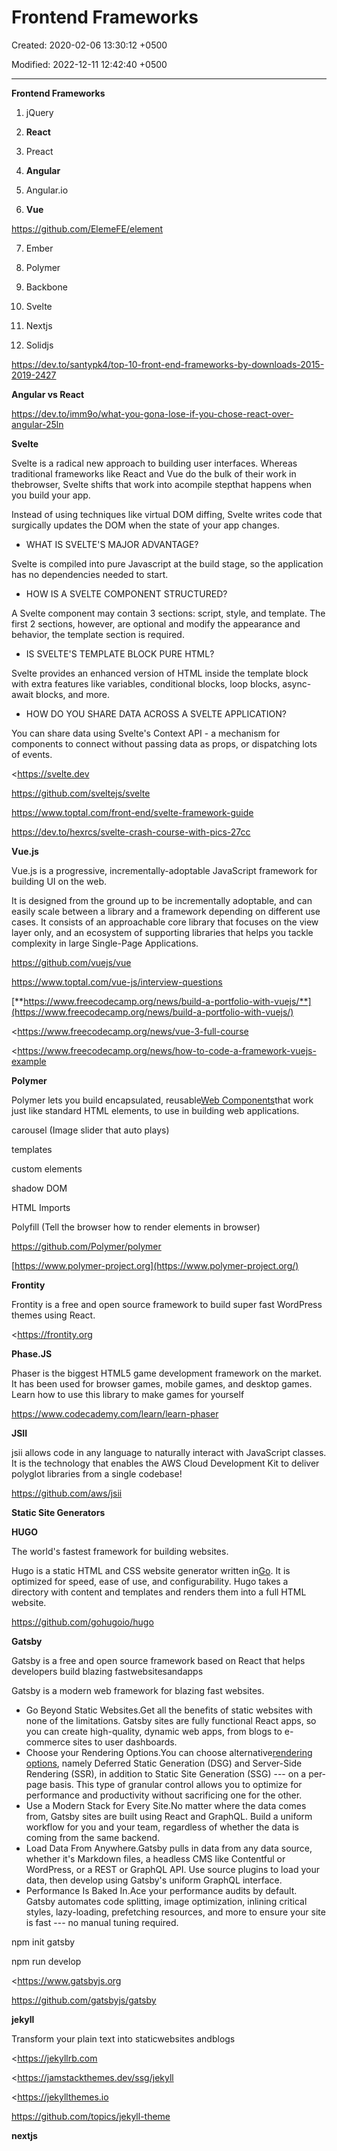 # Frontend Frameworks

Created: 2020-02-06 13:30:12 +0500

Modified: 2022-12-11 12:42:40 +0500

---

**Frontend Frameworks**

1.  jQuery

2.  **React**

3.  Preact

4.  **Angular**

5.  Angular.io

6.  **Vue**

<https://github.com/ElemeFE/element>

7.  Ember

8.  Polymer

9.  Backbone

10. Svelte

11. Nextjs

12. Solidjs



<https://dev.to/santypk4/top-10-front-end-frameworks-by-downloads-2015-2019-2427>



**Angular vs React**

<https://dev.to/imm9o/what-you-gona-lose-if-you-chose-react-over-angular-25ln>



**Svelte**

Svelte is a radical new approach to building user interfaces. Whereas traditional frameworks like React and Vue do the bulk of their work in thebrowser, Svelte shifts that work into acompile stepthat happens when you build your app.



Instead of using techniques like virtual DOM diffing, Svelte writes code that surgically updates the DOM when the state of your app changes.


-   WHAT IS SVELTE'S MAJOR ADVANTAGE?

Svelte is compiled into pure Javascript at the build stage, so the application has no dependencies needed to start.
-   HOW IS A SVELTE COMPONENT STRUCTURED?

A Svelte component may contain 3 sections: script, style, and template. The first 2 sections, however, are optional and modify the appearance and behavior, the template section is required.
-   IS SVELTE'S TEMPLATE BLOCK PURE HTML?

Svelte provides an enhanced version of HTML inside the template block with extra features like variables, conditional blocks, loop blocks, async-await blocks, and more.
-   HOW DO YOU SHARE DATA ACROSS A SVELTE APPLICATION?

You can share data using Svelte's Context API - a mechanism for components to connect without passing data as props, or dispatching lots of events.



<https://svelte.dev

<https://github.com/sveltejs/svelte>

<https://www.toptal.com/front-end/svelte-framework-guide>

<https://dev.to/hexrcs/svelte-crash-course-with-pics-27cc>



**Vue.js**

Vue.js is a progressive, incrementally-adoptable JavaScript framework for building UI on the web.



It is designed from the ground up to be incrementally adoptable, and can easily scale between a library and a framework depending on different use cases. It consists of an approachable core library that focuses on the view layer only, and an ecosystem of supporting libraries that helps you tackle complexity in large Single-Page Applications.



<https://github.com/vuejs/vue>

<https://www.toptal.com/vue-js/interview-questions>

[**https://www.freecodecamp.org/news/build-a-portfolio-with-vuejs/**](https://www.freecodecamp.org/news/build-a-portfolio-with-vuejs/)

<https://www.freecodecamp.org/news/vue-3-full-course

<https://www.freecodecamp.org/news/how-to-code-a-framework-vuejs-example



**Polymer**

Polymer lets you build encapsulated, reusable[Web Components](https://www.webcomponents.org/introduction)that work just like standard HTML elements, to use in building web applications.



carousel (Image slider that auto plays)

templates

custom elements

shadow DOM

HTML Imports

Polyfill (Tell the browser how to render elements in browser)



<https://github.com/Polymer/polymer>

[https://www.polymer-project.org](https://www.polymer-project.org/)



**Frontity**

Frontity is a free and open source framework to build super fast WordPress themes using React.



<https://frontity.org



**Phase.JS**

Phaser is the biggest HTML5 game development framework on the market. It has been used for browser games, mobile games, and desktop games. Learn how to use this library to make games for yourself



<https://www.codecademy.com/learn/learn-phaser>



**JSII**

jsii allows code in any language to naturally interact with JavaScript classes. It is the technology that enables the AWS Cloud Development Kit to deliver polyglot libraries from a single codebase!



<https://github.com/aws/jsii>



**Static Site Generators**

**HUGO**

The world's fastest framework for building websites.



Hugo is a static HTML and CSS website generator written in[Go](https://golang.org/). It is optimized for speed, ease of use, and configurability. Hugo takes a directory with content and templates and renders them into a full HTML website.



<https://github.com/gohugoio/hugo>



**Gatsby**

Gatsby is a free and open source framework based on React that helps developers build blazing fastwebsitesandapps



Gatsby is a modern web framework for blazing fast websites.
-   Go Beyond Static Websites.Get all the benefits of static websites with none of the limitations. Gatsby sites are fully functional React apps, so you can create high-quality, dynamic web apps, from blogs to e-commerce sites to user dashboards.
-   Choose your Rendering Options.You can choose alternative[rendering options](https://gatsbyjs.com/docs/conceptual/rendering-options/), namely Deferred Static Generation (DSG) and Server-Side Rendering (SSR), in addition to Static Site Generation (SSG) --- on a per-page basis. This type of granular control allows you to optimize for performance and productivity without sacrificing one for the other.
-   Use a Modern Stack for Every Site.No matter where the data comes from, Gatsby sites are built using React and GraphQL. Build a uniform workflow for you and your team, regardless of whether the data is coming from the same backend.
-   Load Data From Anywhere.Gatsby pulls in data from any data source, whether it's Markdown files, a headless CMS like Contentful or WordPress, or a REST or GraphQL API. Use source plugins to load your data, then develop using Gatsby's uniform GraphQL interface.
-   Performance Is Baked In.Ace your performance audits by default. Gatsby automates code splitting, image optimization, inlining critical styles, lazy-loading, prefetching resources, and more to ensure your site is fast --- no manual tuning required.



npm init gatsby

npm run develop



<https://www.gatsbyjs.org

<https://github.com/gatsbyjs/gatsby>



**jekyll**

Transform your plain text into staticwebsites andblogs

<https://jekyllrb.com

<https://jamstackthemes.dev/ssg/jekyll

<https://jekyllthemes.io

<https://github.com/topics/jekyll-theme>



**nextjs**
